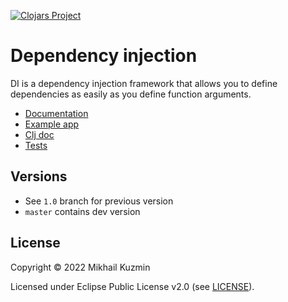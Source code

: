 [![Clojars Project](https://img.shields.io/clojars/v/org.clojars.darkleaf/di.svg)](https://clojars.org/org.clojars.darkleaf/di)

# Dependency injection

DI is a dependency injection framework that allows you to define dependencies as easily as you define function arguments.

* [Documentation](https://darkleaf.github.io/di/)
* [Example app](example/src/example/core.clj)
* [Clj doc](https://cljdoc.org/d/org.clojars.darkleaf/di)
* [Tests](test/darkleaf/di)

## Versions

* See `1.0` branch for previous version
* `master` contains dev version

## License

Copyright © 2022 Mikhail Kuzmin

Licensed under Eclipse Public License v2.0 (see [LICENSE](LICENSE)).
